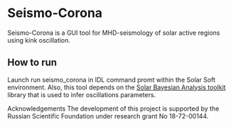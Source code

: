 # Seismo-Corona
Seismo-Corona is a GUI tool for MHD-seismology of solar active regions using kink oscillation.

## How to run
Launch run seismo_corona in IDL command promt within the Solar Soft environment.
Also, this tool depends on the [Solar Bayesian Analysis toolkit](https://github.com/Sergey-Anfinogentov/SoBAT) library that is used to infer oscillations parameters.

Acknowledgements
The development of this project is supported by the Russian Scientific Foundation under research grant No 18-72-00144.
